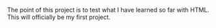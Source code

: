 The point of this project is to test what I have learned so far with HTML. This will officially be my first project.